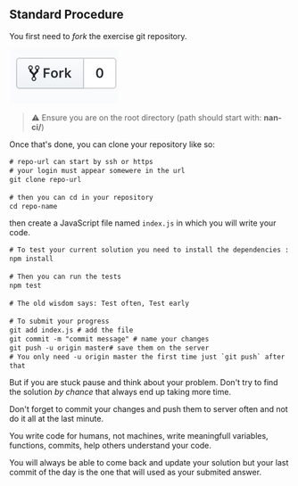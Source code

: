 ## Standard Procedure

You first need to *fork* the exercise git repository.

![forking](https://raw.githubusercontent.com/nan-ci/js-standard-procedure/master/fork.png)

> :warning: Ensure you are on the root directory (path should start with: **nan-ci/**)

Once that's done, you can clone your repository like so:

    # repo-url can start by ssh or https
    # your login must appear somewere in the url
    git clone repo-url

    # then you can cd in your repository
    cd repo-name

then create a JavaScript file named `index.js` in which you will write your code.

    # To test your current solution you need to install the dependencies :
    npm install

    # Then you can run the tests
    npm test

    # The old wisdom says: Test often, Test early

    # To submit your progress
    git add index.js # add the file
    git commit -m "commit message" # name your changes
    git push -u origin master# save them on the server
    # You only need -u origin master the first time just `git push` after that

But if you are stuck pause and think about your problem.
Don't try to find the solution *by chance* that always end up taking more time.

Don't forget to commit your changes and push them to server often and not do it
all at the last minute.

You write code for humans, not machines, write meaningfull variables,
functions, commits, help others understand your code.

You will always be able to come back and update your solution but your
last commit of the day is the one that will used as your submited answer.
